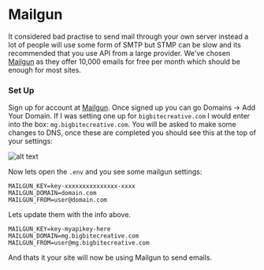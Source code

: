 # Mailgun

It considered bad practise to send mail through your own server instead a lot of people will use some form of SMTP but STMP can be slow and its recommended that you use API from a large provider. We've chosen [Mailgun](http://www.mailgun.com/) as they offer 10,000 emails for free per month which should be enough for most sites.

### Set Up

Sign up for account at [Mailgun](http://www.mailgun.com/). Once signed up you can go Domains -> Add Your Domain. If I was setting one up for `bigbitecreative.com` I would enter into the box: `mg.bigbitecreative.com`. You will be asked to make some changes to DNS, once these are completed you should see this at the top of your settings:

![alt text](http://getsuzie.com/assets/images/docs/mailgun.png "mailgun")

Now lets open the `.env` and you see some mailgun settings:

```
MAILGUN_KEY=key-xxxxxxxxxxxxxxx-xxxx
MAILGUN_DOMAIN=domain.com
MAILGUN_FROM=user@domain.com
```

Lets update them with the info above.

```
MAILGUN_KEY=key-myapikey-here
MAILGUN_DOMAIN=mg.bigbitecreative.com
MAILGUN_FROM=user@mg.bigbitecreative.com
```
And thats it your site will now be using Mailgun to send emails.
